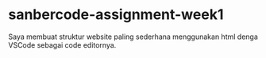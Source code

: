 # sanbercode-assignment-week1
Saya membuat struktur website paling sederhana menggunakan html denga VSCode sebagai code editornya.
